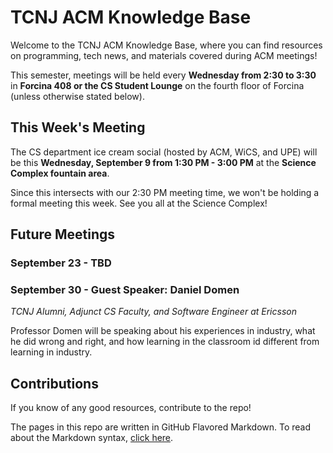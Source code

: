 # TCNJ ACM Knowledge Base

Welcome to the TCNJ ACM Knowledge Base, where you can find resources on programming, tech news, and materials covered during ACM meetings!

This semester, meetings will be held every **Wednesday from 2:30 to 3:30** in **Forcina 408 or the CS Student Lounge** on the fourth floor of Forcina (unless otherwise stated below).

## This Week's Meeting

The CS department ice cream social (hosted by ACM, WiCS, and UPE) will be this **Wednesday, September 9 from 1:30 PM - 3:00 PM** at the **Science Complex fountain area**.

Since this intersects with our 2:30 PM meeting time, we won't be holding a formal meeting this week. See you all at the Science Complex!

## Future Meetings

### September 23 - TBD

### September 30 - Guest Speaker: Daniel Domen
*TCNJ Alumni, Adjunct CS Faculty, and Software Engineer at Ericsson*

Professor Domen will be speaking about his experiences in industry, what he did wrong and right, and how learning in the classroom id different from learning in industry.

## Contributions

If you know of any good resources, contribute to the repo!

The pages in this repo are written in GitHub Flavored Markdown.  To read about the Markdown syntax, [click here](https://help.github.com/categories/88/articles).
